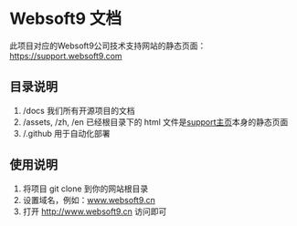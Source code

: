 # Websoft9 文档

此项目对应的Websoft9公司技术支持网站的静态页面：https://support.websoft9.com

## 目录说明

1. /docs 我们所有开源项目的文档
2. /assets, /zh, /en 已经根目录下的 html 文件是[support主页](https://support.websoft9.com)本身的静态页面
3. /.github 用于自动化部署 

## 使用说明

1. 将项目 git clone 到你的网站根目录
2. 设置域名，例如：www.websoft9.cn
3. 打开 http://www.websoft9.cn 访问即可

